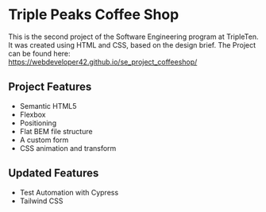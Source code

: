 # Triple Peaks Coffee Shop

This is the second project of the Software Engineering program at TripleTen. It was created using HTML and CSS, based on the design brief.
The Project can be found here: https://webdeveloper42.github.io/se_project_coffeeshop/

## Project Features

- Semantic HTML5
- Flexbox
- Positioning
- Flat BEM file structure
- A custom form
- CSS animation and transform

## Updated Features

- Test Automation with Cypress
- Tailwind CSS